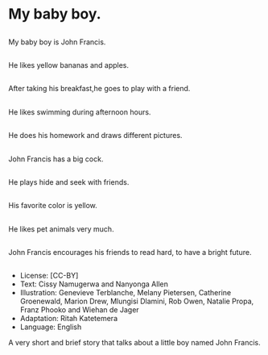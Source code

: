 # My baby boy.

##
My baby boy is John Francis.

##
He likes yellow bananas
and apples.

##
After taking his breakfast,he goes to play with a friend.

##
He likes swimming
during afternoon hours.

##
He does his homework
and draws different
pictures.

##
John Francis has a big cock.

##
He plays hide and seek
with friends.

##
His favorite color is yellow.

##
He likes pet animals very much.

##
John Francis encourages
his friends to read hard,
to have a bright future.

##
* License: [CC-BY]
* Text: Cissy Namugerwa and Nanyonga Allen
* Illustration: Genevieve Terblanche, Melany Pietersen, Catherine Groenewald, Marion Drew, Mlungisi Dlamini, Rob Owen, Natalie Propa, Franz Phooko and Wiehan de Jager
* Adaptation: Ritah Katetemera
* Language: English

A very short and brief story that talks about a little boy named John Francis.
